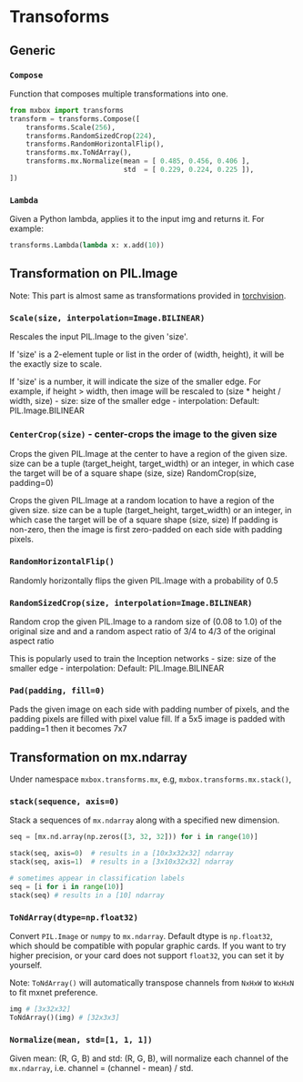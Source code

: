 # Transoforms

## Generic

### `Compose`
Function that composes multiple transformations into one.

```python
from mxbox import transforms
transform = transforms.Compose([
    transforms.Scale(256), 
    transforms.RandomSizedCrop(224),
    transforms.RandomHorizontalFlip(),
    transforms.mx.ToNdArray(),
    transforms.mx.Normalize(mean = [ 0.485, 0.456, 0.406 ],
                            std  = [ 0.229, 0.224, 0.225 ]),
])
```

### `Lambda`
Given a Python lambda, applies it to the input img and returns it. For example:

```python
transforms.Lambda(lambda x: x.add(10))
```

## Transformation on PIL.Image

Note: This part is almost same as transformations provided in [torchvision](https://github.com/pytorch/vision#transforms-on-pilimage).

### `Scale(size, interpolation=Image.BILINEAR)`

Rescales the input PIL.Image to the given 'size'.

If 'size' is a 2-element tuple or list in the order of (width, height), it will be the exactly size to scale.

If 'size' is a number, it will indicate the size of the smaller edge. For example, if height > width, then image will be rescaled to (size * height / width, size) - size: size of the smaller edge - interpolation: Default: PIL.Image.BILINEAR

### `CenterCrop(size)` - center-crops the image to the given size

Crops the given PIL.Image at the center to have a region of the given size. size can be a tuple (target_height, target_width) or an integer, in which case the target will be of a square shape (size, size)
RandomCrop(size, padding=0)

Crops the given PIL.Image at a random location to have a region of the given size. size can be a tuple (target_height, target_width) or an integer, in which case the target will be of a square shape (size, size) If padding is non-zero, then the image is first zero-padded on each side with padding pixels.

### `RandomHorizontalFlip()`

Randomly horizontally flips the given PIL.Image with a probability of 0.5

### `RandomSizedCrop(size, interpolation=Image.BILINEAR)`

Random crop the given PIL.Image to a random size of (0.08 to 1.0) of the original size and and a random aspect ratio of 3/4 to 4/3 of the original aspect ratio

This is popularly used to train the Inception networks - size: size of the smaller edge - interpolation: Default: PIL.Image.BILINEAR

### `Pad(padding, fill=0)`

Pads the given image on each side with padding number of pixels, and the padding pixels are filled with pixel value fill. If a 5x5 image is padded with padding=1 then it becomes 7x7


## Transformation on mx.ndarray
Under namespace `mxbox.transforms.mx`, e.g, `mxbox.transforms.mx.stack()`,

### `stack(sequence, axis=0)`

Stack a sequences of `mx.ndarray` along with a specified new dimension.

```python
seq = [mx.nd.array(np.zeros([3, 32, 32])) for i in range(10)]

stack(seq, axis=0)  # results in a [10x3x32x32] ndarray
stack(seq, axis=1)  # results in a [3x10x32x32] ndarray

# sometimes appear in classification labels
seq = [i for i in range(10)]
stack(seq) # results in a [10] ndarray
```

### `ToNdArray(dtype=np.float32)`
Convert `PIL.Image` or `numpy` to `mx.ndarray`. Default dtype is `np.float32`, which should be compatible with popular graphic cards. If you want to try higher precision, or your card does not support `float32`, you can set it by yourself.

Note: `ToNdArray()` will automatically transpose channels from `NxHxW` to `WxHxN` to fit mxnet preference.


```python
img # [3x32x32]
ToNdArray()(img) # [32x3x3]
``` 
### `Normalize(mean, std=[1, 1, 1])`

Given mean: (R, G, B) and std: (R, G, B), will normalize each channel of the `mx.ndarray`, i.e. channel = (channel - mean) / std.

